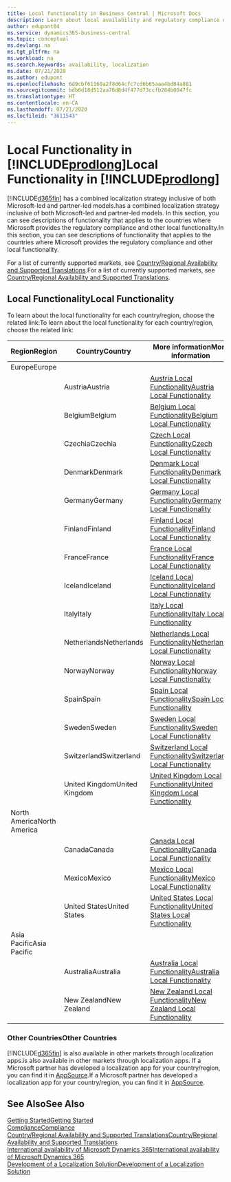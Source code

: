 ```yaml
---
title: Local functionality in Business Central | Microsoft Docs
description: Learn about local availability and regulatory compliance of Dynamics 365 Business Central.
author: edupont04
ms.service: dynamics365-business-central
ms.topic: conceptual
ms.devlang: na
ms.tgt_pltfrm: na
ms.workload: na
ms.search.keywords: availability, localization
ms.date: 07/21/2020
ms.author: edupont
ms.openlocfilehash: 6d9cbf61160a2f8d64cfc7cd6b65aae4bd84a881
ms.sourcegitcommit: bdb6d18d512aa76d8d4f477d73ccfb284b0047fc
ms.translationtype: HT
ms.contentlocale: en-CA
ms.lasthandoff: 07/21/2020
ms.locfileid: "3611543"
---
```

# <a name="local-functionality-in-prodlong"></a><span data-ttu-id="1970e-103">Local Functionality in [!INCLUDE[prodlong](includes/prodlong.md)]</span><span class="sxs-lookup"><span data-stu-id="1970e-103">Local Functionality in [!INCLUDE[prodlong](includes/prodlong.md)]</span></span>

[!INCLUDE[d365fin](includes/d365fin_md.md)] <span data-ttu-id="1970e-104">has a combined localization strategy inclusive of both Microsoft-led and partner-led models.</span><span class="sxs-lookup"><span data-stu-id="1970e-104">has a combined localization strategy inclusive of both Microsoft-led and partner-led models.</span></span> <span data-ttu-id="1970e-105">In this section, you can see descriptions of functionality that applies to the countries where Microsoft provides the regulatory compliance and other local functionality.</span><span class="sxs-lookup"><span data-stu-id="1970e-105">In this section, you can see descriptions of functionality that applies to the countries where Microsoft provides the regulatory compliance and other local functionality.</span></span>  

<span data-ttu-id="1970e-106">For a list of currently supported markets, see [Country/Regional Availability and Supported Translations](/dynamics365/business-central/dev-itpro/compliance/apptest-countries-and-translations?toc=/dynamics365/business-central/toc.json).</span><span class="sxs-lookup"><span data-stu-id="1970e-106">For a list of currently supported markets, see [Country/Regional Availability and Supported Translations](/dynamics365/business-central/dev-itpro/compliance/apptest-countries-and-translations?toc=/dynamics365/business-central/toc.json).</span></span>  

## <a name="local-functionality"></a><span data-ttu-id="1970e-107">Local Functionality</span><span class="sxs-lookup"><span data-stu-id="1970e-107">Local Functionality</span></span>

<span data-ttu-id="1970e-108">To learn about the local functionality for each country/region, choose the related link:</span><span class="sxs-lookup"><span data-stu-id="1970e-108">To learn about the local functionality for each country/region, choose the related link:</span></span>

| <span data-ttu-id="1970e-109">Region</span><span class="sxs-lookup"><span data-stu-id="1970e-109">Region</span></span> | <span data-ttu-id="1970e-110">Country</span><span class="sxs-lookup"><span data-stu-id="1970e-110">Country</span></span> | <span data-ttu-id="1970e-111">More information</span><span class="sxs-lookup"><span data-stu-id="1970e-111">More information</span></span> |
| --- | --- |--- |
| <span data-ttu-id="1970e-112">Europe</span><span class="sxs-lookup"><span data-stu-id="1970e-112">Europe</span></span> |  | |
|        | <span data-ttu-id="1970e-113">Austria</span><span class="sxs-lookup"><span data-stu-id="1970e-113">Austria</span></span> | [<span data-ttu-id="1970e-114">Austria Local Functionality</span><span class="sxs-lookup"><span data-stu-id="1970e-114">Austria Local Functionality</span></span>](localfunctionality/austria/austria-local-functionality.md) |
|        | <span data-ttu-id="1970e-115">Belgium</span><span class="sxs-lookup"><span data-stu-id="1970e-115">Belgium</span></span> | [<span data-ttu-id="1970e-116">Belgium Local Functionality</span><span class="sxs-lookup"><span data-stu-id="1970e-116">Belgium Local Functionality</span></span>](localfunctionality/belgium/belgium-local-functionality.md) |
|        | <span data-ttu-id="1970e-117">Czechia</span><span class="sxs-lookup"><span data-stu-id="1970e-117">Czechia</span></span> | [<span data-ttu-id="1970e-118">Czech Local Functionality</span><span class="sxs-lookup"><span data-stu-id="1970e-118">Czech Local Functionality</span></span>](localfunctionality/czech/czech-local-functionality.md) |
|        | <span data-ttu-id="1970e-119">Denmark</span><span class="sxs-lookup"><span data-stu-id="1970e-119">Denmark</span></span> | [<span data-ttu-id="1970e-120">Denmark Local Functionality</span><span class="sxs-lookup"><span data-stu-id="1970e-120">Denmark Local Functionality</span></span>](localfunctionality/denmark/denmark-local-functionality.md) |
|        | <span data-ttu-id="1970e-121">Germany</span><span class="sxs-lookup"><span data-stu-id="1970e-121">Germany</span></span> | [<span data-ttu-id="1970e-122">Germany Local Functionality</span><span class="sxs-lookup"><span data-stu-id="1970e-122">Germany Local Functionality</span></span>](localfunctionality/germany/germany-local-functionality.md) |
|        | <span data-ttu-id="1970e-123">Finland</span><span class="sxs-lookup"><span data-stu-id="1970e-123">Finland</span></span> | [<span data-ttu-id="1970e-124">Finland Local Functionality</span><span class="sxs-lookup"><span data-stu-id="1970e-124">Finland Local Functionality</span></span>](localfunctionality/finland/finland-local-functionality.md) |
|        | <span data-ttu-id="1970e-125">France</span><span class="sxs-lookup"><span data-stu-id="1970e-125">France</span></span> | [<span data-ttu-id="1970e-126">France Local Functionality</span><span class="sxs-lookup"><span data-stu-id="1970e-126">France Local Functionality</span></span>](localfunctionality/france/france-local-functionality.md) |
|        | <span data-ttu-id="1970e-127">Iceland</span><span class="sxs-lookup"><span data-stu-id="1970e-127">Iceland</span></span> | [<span data-ttu-id="1970e-128">Iceland Local Functionality</span><span class="sxs-lookup"><span data-stu-id="1970e-128">Iceland Local Functionality</span></span>](localfunctionality/iceland/iceland-local-functionality.md) |
|        | <span data-ttu-id="1970e-129">Italy</span><span class="sxs-lookup"><span data-stu-id="1970e-129">Italy</span></span> | [<span data-ttu-id="1970e-130">Italy Local Functionality</span><span class="sxs-lookup"><span data-stu-id="1970e-130">Italy Local Functionality</span></span>](localfunctionality/italy/italy-local-functionality.md) |
|        | <span data-ttu-id="1970e-131">Netherlands</span><span class="sxs-lookup"><span data-stu-id="1970e-131">Netherlands</span></span> | [<span data-ttu-id="1970e-132">Netherlands Local Functionality</span><span class="sxs-lookup"><span data-stu-id="1970e-132">Netherlands Local Functionality</span></span>](localfunctionality/netherlands/netherlands-local-functionality.md) |
|        | <span data-ttu-id="1970e-133">Norway</span><span class="sxs-lookup"><span data-stu-id="1970e-133">Norway</span></span> | [<span data-ttu-id="1970e-134">Norway Local Functionality</span><span class="sxs-lookup"><span data-stu-id="1970e-134">Norway Local Functionality</span></span>](localfunctionality/norway/norway-local-functionality.md) |
|        | <span data-ttu-id="1970e-135">Spain</span><span class="sxs-lookup"><span data-stu-id="1970e-135">Spain</span></span> | [<span data-ttu-id="1970e-136">Spain Local Functionality</span><span class="sxs-lookup"><span data-stu-id="1970e-136">Spain Local Functionality</span></span>](localfunctionality/spain/spain-local-functionality.md) |
|        | <span data-ttu-id="1970e-137">Sweden</span><span class="sxs-lookup"><span data-stu-id="1970e-137">Sweden</span></span> | [<span data-ttu-id="1970e-138">Sweden Local Functionality</span><span class="sxs-lookup"><span data-stu-id="1970e-138">Sweden Local Functionality</span></span>](localfunctionality/sweden/sweden-local-functionality.md) |
|        | <span data-ttu-id="1970e-139">Switzerland</span><span class="sxs-lookup"><span data-stu-id="1970e-139">Switzerland</span></span> | [<span data-ttu-id="1970e-140">Switzerland Local Functionality</span><span class="sxs-lookup"><span data-stu-id="1970e-140">Switzerland Local Functionality</span></span>](localfunctionality/switzerland/switzerland-local-functionality.md) |
|        | <span data-ttu-id="1970e-141">United Kingdom</span><span class="sxs-lookup"><span data-stu-id="1970e-141">United Kingdom</span></span> | [<span data-ttu-id="1970e-142">United Kingdom Local Functionality</span><span class="sxs-lookup"><span data-stu-id="1970e-142">United Kingdom Local Functionality</span></span>](localfunctionality/unitedkingdom/united-kingdom-local-functionality.md) |
| <span data-ttu-id="1970e-143">North America</span><span class="sxs-lookup"><span data-stu-id="1970e-143">North America</span></span> |       |  |
|        | <span data-ttu-id="1970e-144">Canada</span><span class="sxs-lookup"><span data-stu-id="1970e-144">Canada</span></span>|[<span data-ttu-id="1970e-145">Canada Local Functionality</span><span class="sxs-lookup"><span data-stu-id="1970e-145">Canada Local Functionality</span></span>](localfunctionality/canada/canada-local-functionality.md) |
|        | <span data-ttu-id="1970e-146">Mexico</span><span class="sxs-lookup"><span data-stu-id="1970e-146">Mexico</span></span> | [<span data-ttu-id="1970e-147">Mexico Local Functionality</span><span class="sxs-lookup"><span data-stu-id="1970e-147">Mexico Local Functionality</span></span>](localfunctionality/mexico/mexico-local-functionality.md) |
|        | <span data-ttu-id="1970e-148">United States</span><span class="sxs-lookup"><span data-stu-id="1970e-148">United States</span></span>|[<span data-ttu-id="1970e-149">United States Local Functionality</span><span class="sxs-lookup"><span data-stu-id="1970e-149">United States Local Functionality</span></span>](localfunctionality/unitedstates/united-states-local-functionality.md) |
| <span data-ttu-id="1970e-150">Asia Pacific</span><span class="sxs-lookup"><span data-stu-id="1970e-150">Asia Pacific</span></span> |       |  |
|        | <span data-ttu-id="1970e-151">Australia</span><span class="sxs-lookup"><span data-stu-id="1970e-151">Australia</span></span> | [<span data-ttu-id="1970e-152">Australia Local Functionality</span><span class="sxs-lookup"><span data-stu-id="1970e-152">Australia Local Functionality</span></span>](localfunctionality/australia/australia-local-functionality.md) |
|        | <span data-ttu-id="1970e-153">New Zealand</span><span class="sxs-lookup"><span data-stu-id="1970e-153">New Zealand</span></span> | [<span data-ttu-id="1970e-154">New Zealand Local Functionality</span><span class="sxs-lookup"><span data-stu-id="1970e-154">New Zealand Local Functionality</span></span>](localfunctionality/newzealand/new-zealand-local-functionality.md) |

### <a name="other-countries"></a><span data-ttu-id="1970e-155">Other Countries</span><span class="sxs-lookup"><span data-stu-id="1970e-155">Other Countries</span></span>

[!INCLUDE[d365fin](includes/d365fin_md.md)] <span data-ttu-id="1970e-156">is also available in other markets through localization apps.</span><span class="sxs-lookup"><span data-stu-id="1970e-156">is also available in other markets through localization apps.</span></span> <span data-ttu-id="1970e-157">If a Microsoft partner has developed a localization app for your country/region, you can find it in [AppSource](https://appsource.microsoft.com/product/dynamics-365-business-central/).</span><span class="sxs-lookup"><span data-stu-id="1970e-157">If a Microsoft partner has developed a localization app for your country/region, you can find it in [AppSource](https://appsource.microsoft.com/product/dynamics-365-business-central/).</span></span>

## <a name="see-also"></a><span data-ttu-id="1970e-158">See Also</span><span class="sxs-lookup"><span data-stu-id="1970e-158">See Also</span></span>

[<span data-ttu-id="1970e-159">Getting Started</span><span class="sxs-lookup"><span data-stu-id="1970e-159">Getting Started</span></span>](product-get-started.md)  
[<span data-ttu-id="1970e-160">Compliance</span><span class="sxs-lookup"><span data-stu-id="1970e-160">Compliance</span></span>](compliance/compliance-overview.md)  
[<span data-ttu-id="1970e-161">Country/Regional Availability and Supported Translations</span><span class="sxs-lookup"><span data-stu-id="1970e-161">Country/Regional Availability and Supported Translations</span></span>](/dynamics365/business-central/dev-itpro/compliance/apptest-countries-and-translations?toc=/dynamics365/business-central/toc.json)  
[<span data-ttu-id="1970e-162">International availability of Microsoft Dynamics 365</span><span class="sxs-lookup"><span data-stu-id="1970e-162">International availability of Microsoft Dynamics 365</span></span>](/dynamics365/get-started/availability)  
[<span data-ttu-id="1970e-163">Development of a Localization Solution</span><span class="sxs-lookup"><span data-stu-id="1970e-163">Development of a Localization Solution</span></span>](/dynamics365/business-central/dev-itpro/developer/readiness/readiness-develop-localization)  
